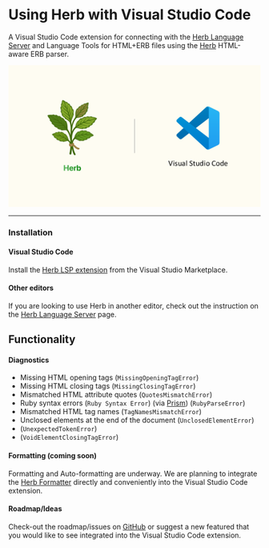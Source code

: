 # Using Herb with Visual Studio Code

A Visual Studio Code extension for connecting with the [Herb Language Server](https://github.com/marcoroth/herb/tree/main/javascript/packages/language-server#readme) and Language Tools for HTML+ERB files using the [Herb](https://herb-tools.dev) HTML-aware ERB parser.

[![Herb + Visual Studio Code](https://github.com/marcoroth/herb/raw/main/javascript/packages/vscode/assets/herb-vscode.png)](https://marketplace.visualstudio.com/items?itemName=marcoroth.herb-lsp)

---

### Installation

#### Visual Studio Code

Install the [Herb LSP extension](https://marketplace.visualstudio.com/items?itemName=marcoroth.herb-lsp) from the Visual Studio Marketplace.

#### Other editors

If you are looking to use Herb in another editor, check out the instruction on the [Herb Language Server](https://github.com/marcoroth/herb/tree/main/javascript/packages/language-server#readme) page.

## Functionality

#### Diagnostics

* Missing HTML opening tags (`MissingOpeningTagError`)
* Missing HTML closing tags (`MissingClosingTagError`)
* Mismatched HTML attribute quotes (`QuotesMismatchError`)
* Ruby syntax errors (`Ruby Syntax Error`) (via [Prism](https://github.com/ruby/prism)) (`RubyParseError`)
* Mismatched HTML tag names (`TagNamesMismatchError`)
* Unclosed elements at the end of the document (`UnclosedElementError`)
* (`UnexpectedTokenError`)
* (`VoidElementClosingTagError`)

#### Formatting (coming soon)

Formatting and Auto-formatting are underway. We are planning to integrate the [Herb Formatter](https://x.com/marcoroth_/status/1936935430173471079) directly and conveniently into the Visual Studio Code extension.

#### Roadmap/Ideas

Check-out the roadmap/issues on [GitHub](https://github.com/marcoroth/herb) or suggest a new featured that you would like to see integrated into the Visual Studio Code extension.
